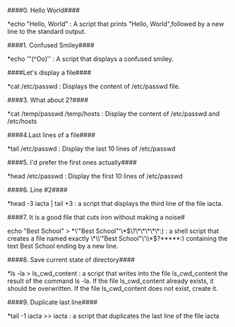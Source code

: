 ####0. Hello World####

*echo "Hello, World" : A script that prints "Hello, World",followed by a new line to the standard output.

####1. Confused Smiley####

*echo '"(^Oo)'\' : A script that displays a confused smiley.

####Let's display a file####

*cat /etc/passwd : Displays the content of /etc/passwd file.

####3. What about 2?####

*cat /temp/passwd /temp/hosts : Display the content of /etc/passwd and /etc/hosts

####4.Last lines of a file####

*tail /etc/passwd : Display the last 10 lines of /etc/passwd

####5. I'd prefer the first ones actually####

*head /etc/passwd : Display the first 10 lines of /etc/passwd

####6. Line #2####

*head -3 iacta | tail +3 :  a script that displays the third line of the file iacta.

####7. It is a good file that cuts iron without making a noise#

echo "Best School" > \*\\'"Best School"\'\\*$\?\*\*\*\*\*:) : a shell script that creates a file named exactly \*\\'"Best School"\'\\*$\?\*\*\*\*\*:) containing the text Best School ending by a new line.

####8. Save current state of directory####

*ls -la > ls_cwd_content : a script that writes into the file ls_cwd_content the result of the command ls -la. If the file ls_cwd_content already exists, it should be overwritten. If the file ls_cwd_content does not exist, create it.

####9. Duplicate last line####

*tail -1 iacta >> iacta :  a script that duplicates the last line of the file iacta
